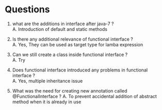# Questions

1. what are the additions in interface after java-7 ? <br>
A. Introduction of default and static methods

2. Is there any additional relevance of functional interface ? <br>
A. Yes, They can be used as target type for lamba expression

3. Can we still create a class inside functional interface ? <br>
A. Try

4. Does functional interface introduced any problems in functional interface ? <br>
A. Yes, multiple inheritance issue

5. What was the need for creating new annotation called @FunctionalInterface ?
A. To prevent accidental addition of abstract method when it is already in use
 
